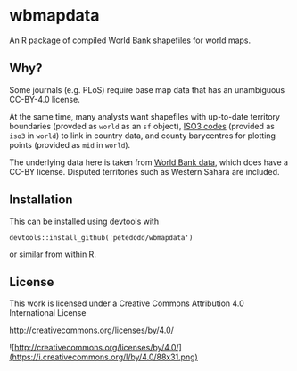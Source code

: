 # wbmapdata

An R package of compiled World Bank shapefiles for world maps.

## Why?

Some journals (e.g. PLoS) require base map data that has an unambiguous CC-BY-4.0 license. 

At the same time, many analysts want shapefiles with up-to-date territory boundaries (provded as `world` as an `sf` object), [ISO3 codes](https://en.wikipedia.org/wiki/ISO_3166-1_alpha-3) (provided as `iso3` in `world`) to link in country data, and county barycentres for plotting points (provided as `mid` in `world`).

The underlying data here is taken from [World Bank data](https://datacatalog.worldbank.org/search/dataset/0038272), which does have a CC-BY license. Disputed territories such as Western Sahara are included.

## Installation

This can be installed using devtools with

```devtools::install_github('petedodd/wbmapdata')```

or similar from within R.

## License

This work is licensed under a Creative Commons Attribution 4.0 International License

http://creativecommons.org/licenses/by/4.0/

![http://creativecommons.org/licenses/by/4.0/](https://i.creativecommons.org/l/by/4.0/88x31.png)



